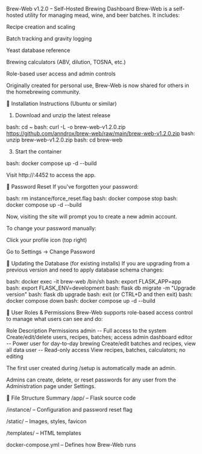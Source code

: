 Brew-Web v1.2.0 – Self-Hosted Brewing Dashboard
Brew-Web is a self-hosted utility for managing mead, wine, and beer batches. It includes:

Recipe creation and scaling

Batch tracking and gravity logging

Yeast database reference

Brewing calculators (ABV, dilution, TOSNA, etc.)

Role-based user access and admin controls

Originally created for personal use, Brew-Web is now shared for others in the homebrewing community.

🔧 Installation Instructions (Ubuntu or similar)
  1. Download and unzip the latest release

bash: cd ~
bash: curl -L -o brew-web-v1.2.0.zip https://github.com/anndrox/brew-web/raw/main/brew-web-v1.2.0.zip
bash: unzip brew-web-v1.2.0.zip
bash: cd brew-web

  3. Start the container

bash: docker compose up -d --build

Visit http://<your-server-ip>:4452 to access the app.

🔐 Password Reset
If you've forgotten your password:

bash: rm instance/force_reset.flag
bash: docker compose stop
bash: docker compose up -d --build

Now, visiting the site will prompt you to create a new admin account.

To change your password manually:

Click your profile icon (top right)

Go to Settings → Change Password

🔄 Updating the Database (for existing installs)
If you are upgrading from a previous version and need to apply database schema changes:

bash: docker exec -it brew-web /bin/sh
bash: export FLASK_APP=app
bash: export FLASK_ENV=development
bash: flask db migrate -m "Upgrade version"
bash: flask db upgrade
bash: exit
(or CTRL+D and then exit)
bash: docker compose down
bash: docker compose up -d --build

👥 User Roles & Permissions
Brew-Web supports role-based access control to manage what users can see and do:

Role	Description	Permissions
admin    --   Full access to the system	Create/edit/delete users, recipes, batches; access admin dashboard
editor   --   Power user for day-to-day brewing	Create/edit batches and recipes, view all data
user	   --   Read-only access	View recipes, batches, calculators; no editing

The first user created during /setup is automatically made an admin.

Admins can create, delete, or reset passwords for any user from the Administration page under Settings.

📁 File Structure Summary
/app/ – Flask source code

/instance/ – Configuration and password reset flag

/static/ – Images, styles, favicon

/templates/ – HTML templates

docker-compose.yml – Defines how Brew-Web runs
